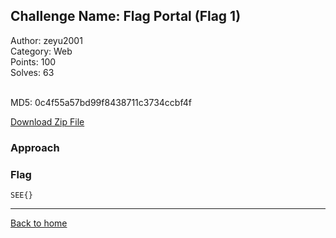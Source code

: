 ## Challenge Name: Flag Portal (Flag 1)
Author: zeyu2001  
Category: Web  
Points: 100  
Solves: 63  
<br>
>

MD5: 0c4f55a57bd99f8438711c3734ccbf4f

[Download Zip File](https://github.com/Team-Rainbow-Hash/seetf-2022-writeups/blob/main/web/Flag%20Portal%20(Flag%201)/files/web_flagportal.zip "Zip File")

### Approach


### Flag
`SEE{}`

---
[Back to home](https://github.com/Team-Rainbow-Hash/seetf-2022-writeups)